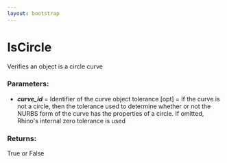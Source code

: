```yaml
---
layout: bootstrap
---
```


# IsCircle

Verifies an object is a circle curve
          

### Parameters:

- ***curve_id*** = Identifier of the curve object
tolerance [opt] = If the curve is not a circle, then the tolerance used
  to determine whether or not the NURBS form of the curve has the
  properties of a circle. If omitted, Rhino's internal zero tolerance is used
        

### Returns:


True or False
        


